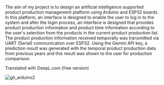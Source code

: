 The aim of my project is to design an artificial intelligence supported product production management platform using Arduino and ESP32 boards. In this platform, an interface is designed to enable the user to log in to the system and after the login process, an interface is designed that provides product production information and product time information according to the user's selection from the products in the current product production list. The product production information received temporally was transmitted via UART (Serial) communication over ESP32. Using the Gemini API key, a prediction result was generated with the temporal product production data from previous years and this result was shown to the user for production comparison.

Translated with DeepL.com (free version)

![git_arduino2](https://github.com/user-attachments/assets/9fabd5a4-26d4-442a-b99e-c1265e5f9e77)
